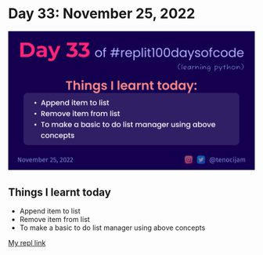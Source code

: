 # Day 33: November 25, 2022
![Day 33](Day33.png)

## Things I learnt today

- Append item to list
- Remove item from list
- To make a basic to do list manager using above concepts

[My repl link](https://replit.com/@tenocijam/day-33100-days#main.py)